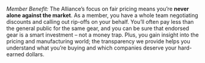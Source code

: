 _Member Benefit:_ The Alliance’s focus on fair pricing means you’re **never alone against the market**. As a member, you have a whole team negotiating discounts and calling out rip-offs on your behalf. You’ll often pay less than the general public for the same gear, and you can be sure that endorsed gear is a smart investment – not a money trap. Plus, you gain insight into the pricing and manufacturing world; the transparency we provide helps you understand what you’re buying and which companies deserve your hard-earned dollars.